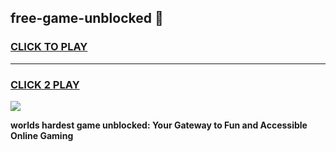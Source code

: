 
## free-game-unblocked 👋
<h3>
<a href="https://premium.freeplayer.one?title=free-game-unblocked&ref=14F">CLICK TO PLAY</a></h3>
<hr>

<h3>
<a href="https://premium.freeplayer.one?title=free-game-unblocked&ref=14F">CLICK 2 PLAY</a>
  
</h3>

<a href="https://premium.freeplayer.one?title=free-game-unblocked&ref=12F/"><img src="https://clearcache.store/games.png"></a>


**worlds hardest game unblocked: Your Gateway to Fun and Accessible Online Gaming**
